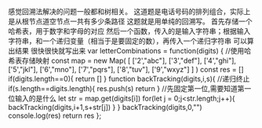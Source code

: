 感觉回溯法解决的问题一般都和树相关。
这道题是电话号码的排列组合，实际上是从根节点道空节点一共有多少条路径
这题就是用单纯的回溯写。
首先存储一个哈希表，用于数字和字母的对应
然后一个函数，传入的是输入字符串；根据输入字符串，和一个递归变量（相当于是要固定的数），再传入一个递归字符串
可以算出结果
很快很快就写出来
var letterCombinations = function(digits) {
    //使用哈希表存储映射
    const map = new Map(
        [
            ['2',"abc"],
            ['3',"def"],
            ['4',"ghi"],
            ['5',"jkl"],
            ['6',"mno"],
            ['7',"pqrs"],
            ['8',"tuv"],
            ['9',"wxyz"]
        ]
    )
    const res = []
    if(digits.length==0){
        return []
    }
    function backTracking(digits,i,s){
        //递归终止
        if(s.length==digits.length){
            res.push(s)
            return
        }
        //先固定第一位,需要知道第一位输入的是什么
        let str = map.get(digits[i])
        for(let j = 0;j<str.length;j++){
            backTracking(digits,i+1,s+str[j])
        }
    }
    backTracking(digits,0,"")
    console.log(res)
    return res
};